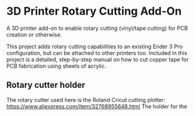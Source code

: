 # 3D Printer Rotary Cutting Add-On
A 3D printer add-on to enable rotary cutting (vinyl/tape cutting) for PCB creation or otherwise.

This project adds rotary cutting capabilities to an existing Ender 3 Pro configuration, but can be attached to other printers too. Included in this project is a detailed, step-by-step manual on how to cut copper tape for PCB fabrication using sheets of acrylic.

## Rotary cutter holder
The rotary cutter used here is the Roland Cricut cutting plotter: https://www.aliexpress.com/item/32768955648.html
The holder for the 

